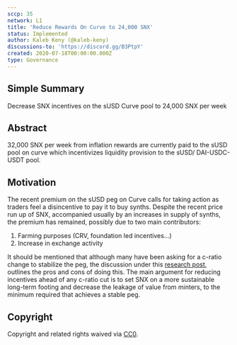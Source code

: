 ```yaml
---
sccp: 35
network: L1
title: 'Reduce Rewards On Curve to 24,000 SNX'
status: Implemented
author: Kaleb Keny (@kaleb-keny)
discussions-to: 'https://discord.gg/B3PtpY'
created: 2020-07-18T00:00:00.000Z
type: Governance
---
```


## Simple Summary

<!--"If you can't explain it simply, you don't understand it well enough." Provide a simplified and layman-accessible explanation of the SCCP.-->

Decrease SNX incentives on the sUSD Curve pool to 24,000 SNX per week

## Abstract

<!--A short (~200 word) description of the variable change proposed.-->

32,000 SNX per week from inflation rewards are currently paid to the sUSD pool on curve which incentivizes liquidity provision to the sUSD/ DAI-USDC-USDT pool.

## Motivation

<!--The motivation is critical for SCCPs that want to update variables within Synthetix. It should clearly explain why the existing variable is not incentive aligned. SCCP submissions without sufficient motivation may be rejected outright.-->

The recent premium on the sUSD peg on Curve calls for taking action as traders feel a disincentive to pay it to buy synths.
Despite the recent price run up of SNX, accompanied usually by an increases in supply of synths, the premium has remained, possibly due to two main contributors:

1. Farming purposes (CRV, foundation led incentives...)
2. Increase in exchange activity

It should be mentioned that although many have been asking for a c-ratio change to stabilize the peg, the discussion under this [research post](https://research.synthetix.io/t/decreasing-c-ratio-vs-decreasing-snx-rewards/91), outlines the pros and cons of doing this.
The main argument for reducing incentives ahead of any c-ratio cut is to set SNX on a more sustainable long-term footing and decrease the leakage of value from minters, to the minimum required that achieves a stable peg.

## Copyright

Copyright and related rights waived via [CC0](https://creativecommons.org/publicdomain/zero/1.0/).
